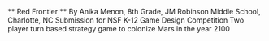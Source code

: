 ** Red Frontier ** 
 By Anika Menon, 8th Grade, JM Robinson Middle School, Charlotte, NC 
 Submission for NSF K-12 Game Design Competition
 Two player turn based strategy game to colonize Mars in the year 2100
 
